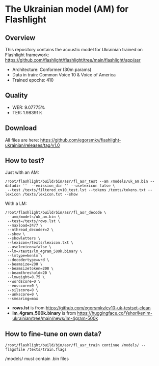 # The Ukrainian model (AM) for Flashlight

## Overview

This repository contains the acoustic model for Ukrainian trained on Flashlight framework: https://github.com/flashlight/flashlight/tree/main/flashlight/app/asr

- Architecture: Conformer (30m params)
- Data in train: Common Voice 10 & Voice of America
- Trained epochs: 410

## Quality

- WER: 9.07775%
- TER: 1.98391%

## Download

All files are here: https://github.com/egorsmkv/flashlight-ukrainian/releases/tag/v1.0

## How to test?

Just with an AM:

```
/root/flashlight/build/bin/asr/fl_asr_test --am /models/uk_am.bin --datadir ''  --emission_dir '' --uselexicon false \
 --test /texts/filtered_cv10_test.lst --tokens /texts/tokens.txt --lexicon /texts/lexicon.txt --show
 ```
 
 With a LM:
 
 ```
 /root/flashlight/build/bin/asr/fl_asr_decode \
  --am=/models/uk_am.bin \
  --test=/texts/rows.lst \
  --maxload=3477 \
  --nthread_decoder=2 \
  --show \
  --showletters \
  --lexicon=/texts/lexicon.txt \
  --uselexicon=false \
  --lm=/texts/lm_4gram_500k.binary \
  --lmtype=kenlm \
  --decodertype=wrd \
  --beamsize=200 \
  --beamsizetoken=200 \
  --beamthreshold=20 \
  --lmweight=0.75 \
  --wordscore=0 \
  --eosscore=0 \
  --silscore=0 \
  --unkscore=0 \
  --smearing=max
 ```

- **rows.lst** is from https://github.com/egorsmkv/cv10-uk-testset-clean
- **lm_4gram_500k.binary** is from https://huggingface.co/Yehor/kenlm-ukrainian/tree/main/news/lm-4gram-500k

## How to fine-tune on own data?

```
/root/flashlight/build/bin/asr/fl_asr_train continue /models/ --flagsfile /texts/train.flags
```

/models/ must contain .bin files
